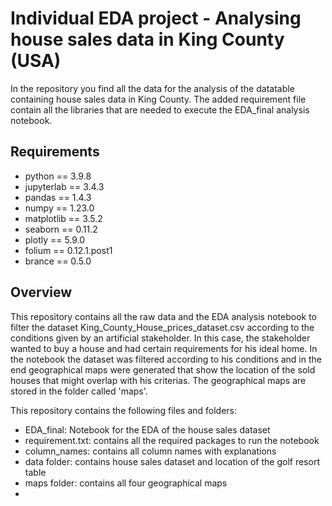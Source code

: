 # Individual EDA project - Analysing house sales data in King County (USA)

In the repository you find all the data for the analysis of the datatable containing house sales data in King County.
The added requirement file contain all the libraries that are needed to execute the EDA_final analysis notebook. 

## Requirements

- python == 3.9.8 
- jupyterlab == 3.4.3
- pandas == 1.4.3
- numpy == 1.23.0
- matplotlib == 3.5.2
- seaborn == 0.11.2
- plotly == 5.9.0
- folium == 0.12.1.post1
- brance == 0.5.0

## Overview 

This repository contains all the raw data and the EDA analysis notebook to filter the dataset King_County_House_prices_dataset.csv according to the conditions given by an artificial stakeholder. 
In this case, the stakeholder wanted to buy a house and had certain requirements for his ideal home. In the notebook the dataset was filtered according to his conditions and in the end geographical maps were generated that show the location of the sold houses that might overlap with his criterias. The geographical maps are stored in the folder called 'maps'. 

This repository contains the following files and folders: 

- EDA_final: Notebook for the EDA of the house sales dataset 
- requirement.txt: contains all the required packages to run the notebook
- column_names: contains all column names with explanations 
- data folder: contains house sales dataset and location of the golf resort table
- maps folder: contains all four geographical maps 
-




